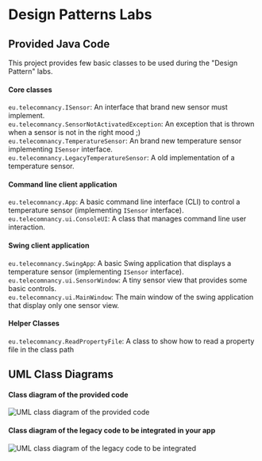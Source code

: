 Design Patterns Labs
=========

## Provided Java Code

This project provides few basic classes to be used during the "Design Pattern" labs.  


#### Core classes

`eu.telecomnancy.ISensor`: An interface that brand new sensor must implement.  
`eu.telecomnancy.SensorNotActivatedException`: An exception that is thrown when a sensor is not in the right mood ;)  
`eu.telecomnancy.TemperatureSensor`: An brand new temperature sensor implementing `ISensor` interface.  
`eu.telecomnancy.LegacyTemperatureSensor`: A old implementation of a temperature sensor.  

#### Command line client application

`eu.telecomnancy.App`: A basic command line interface (CLI) to control a temperature sensor (implementing `ISensor` interface).  
`eu.telecomnancy.ui.ConsoleUI`: A class that manages command line user interaction.  

#### Swing client application

`eu.telecomnancy.SwingApp`: A basic Swing application that displays a temperature sensor (implementing `ISensor` interface).  
`eu.telecomnancy.ui.SensorWindow`: A tiny sensor view that provides some basic controls.  
`eu.telecomnancy.ui.MainWindow`: The main window of the swing application that display only one sensor view.  

#### Helper Classes

`eu.telecomnancy.ReadPropertyFile`: A class to show how to read a property file in the class path

## UML Class Diagrams

#### Class diagram of the provided code

![UML class diagram of the provided code](https://bytebucket.org/telecomnancy-pcd/design-patterns-lab/raw/c75905ab438c893770f196fb18c57c1344877169/uml/class-diagram.png)

#### Class diagram of the legacy code to be integrated in your app

![UML class diagram of the legacy code to be integrated](https://bytebucket.org/telecomnancy-pcd/design-patterns-lab/raw/c75905ab438c893770f196fb18c57c1344877169/uml/legacy-class-diagram.png)
